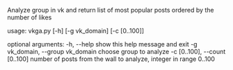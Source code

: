 Analyze group in vk and return list of most popular posts ordered by the number of likes

usage: vkga.py [-h] [-g vk_domain] [-c [0..100]]

optional arguments:
  -h, --help            show this help message and exit
  -g vk_domain, --group vk_domain
                        choose group to analyze
  -c [0..100], --count [0..100]
                        number of posts from the wall to analyze, integer in
                        range 0..100
